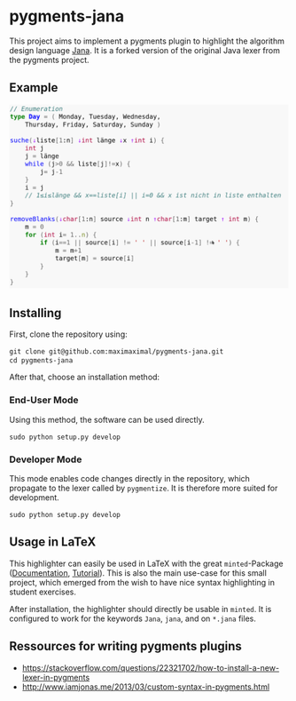 # pygments-jana

This project aims to implement a pygments plugin to highlight
the algorithm design language [Jana](https://de.wikipedia.org/wiki/Jana_(Informatik)). It is
a forked version of the original Java lexer from the pygments project.

## Example

![Example of the highlighting engine](example.png)

## Installing 

First, clone the repository using:

    git clone git@github.com:maximaximal/pygments-jana.git
	cd pygments-jana

After that, choose an installation method:

### End-User Mode

Using this method, the software can be used directly.

    sudo python setup.py develop

### Developer Mode

This mode enables code changes directly in the repository, which propagate 
to the lexer called by `pygmentize`. It is therefore more suited for 
development.

    sudo python setup.py develop

## Usage in LaTeX

This highlighter can easily be used in LaTeX with the
great `minted`-Package 
([Documentation](https://www.ctan.org/tex-archive/macros/latex/contrib/minted/), 
[Tutorial](https://de.sharelatex.com/learn/Code_Highlighting_with_minted)). This is also
the main use-case for this small project, which emerged from the wish to have nice syntax
highlighting in student exercises.

After installation, the highlighter should directly be usable in `minted`. It is configured
to work for the keywords `Jana`, `jana`, and on `*.jana` files.

## Ressources for writing pygments plugins

  * https://stackoverflow.com/questions/22321702/how-to-install-a-new-lexer-in-pygments
  * http://www.iamjonas.me/2013/03/custom-syntax-in-pygments.html
